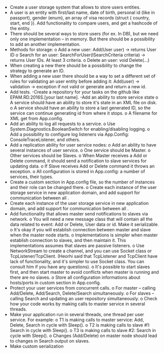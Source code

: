 - Create a user storage system that allows to store users entities.
- A user is an entity with first/last name, date of birth, personal id (like in passport), gender (enum), an array of visa records (struct { country, start, end }). Add functionality to compare users, and get a hashcode of the entity.
- There should be several ways to store users (for ex. In DB), but we need only one implementation – in memory. But there should be a possibility to add an another implementation.
- Methods for storage:
	o Add a new user: Add(User user) -> returns User ID
	o Search for an user: SearchForUser(ISearchCriteria criteria) -> returns User IDs. At least 3 criteria.
	o Delete an user: void Delete(...)
- When creating a new there should be a possibility to change the strategy to generate an ID.
- When adding a new user there should be a way to set a different set of rules for validating an user entity before adding it: Add(user) -> validation -> exception if not valid or generate and return a new id.
- Add tests.
-Create a repository for your tasks on the github like EPAM.RD.2016S.[your last name].
-Add an ability to store service state
	o A service should have an ability to store it's state in an XML file on disk.
	o A service should have an ability to store a last generated ID, so the service can continue generating id from where it stops.
	o A filename for XML get from App.config.
- Add an ability to log all requests to a service.
	o Use System.Diagnostics.BooleanSwitch for enabling/disabling logging.
	o Add a possibility to configure log listeners via App.Config: ConsoleTraceListener, and others.
- Add a replication ability for user service nodes:
	o Add an ability to have several instances of user service.
	o One service should be Master.
	o Other services should be Slaves.
	o When Master receives a Add or Delete command, it should send a notification to slave services for updating data.
	o If Slave receives Add or Delete command it throws an exception.
	o All configuration is stored in App.config: a number of services, their types.
- Create a custom section in App.config file, so the number of instances and their role can be changed there.
	o Create each instance of the user storage service in new application domain, and add support for communication between all .
- Create each instance of the user storage service in new application domain, and add support for communication between all .
- Add functionality that allows master send notifications to slaves via network.
	o You will need a new message class that will contain all the data related to event: Add or Delete, User data or id. Make it serializable.
	o It's okay if you will establish connection between master and slave when the master node starts.
	o Implementations is simpler when master establish connection to slaves, and then maintain it. This implementations assumes that slaves are passive listeners.
	o Use NetworkStream to create a channel, and you can use Socket class or TcpListener/TcpClient. (Heorhi said that TcpListener and TcpClient have lack of functionality, and it's simpler to use Socket class. You can consult him if you have any questions).
	o It's possible to start slaves first, and then start master to avoid conflicts when master is running and there are no slaves.
	o Store all configuration informations about hosts/ports in custom section in App.config.
- Protect your user services from concurrent calls.
	o For master – calling Add/Delete, Add/Search, Delete/Search simultaneously.
	o For slaves – calling Search and updating an user repository simultaneously.
	o Check how your code works by making calls to master service in several threads.
- Make your application run in several threads, one thread per user service. For example:
	o T1 is making calls to master service: Add, Delete, Search in cycle with Sleep().
	o T2 is making calls to slave #1: Search in cycle with Sleep().
	o T3 is making calls to slave #2: Search in cycle with Sleep().
	o Changes (Add/Delete) on master node should lead to changes in Search output on slaves.
- Make custom serialization 
